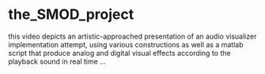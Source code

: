 # the_SMOD_project
this video depicts an artistic-approached presentation of  an audio visualizer implementation attempt, using various constructions as well as a matlab script that produce  analog and digital visual effects according to the playback sound in real time ...
